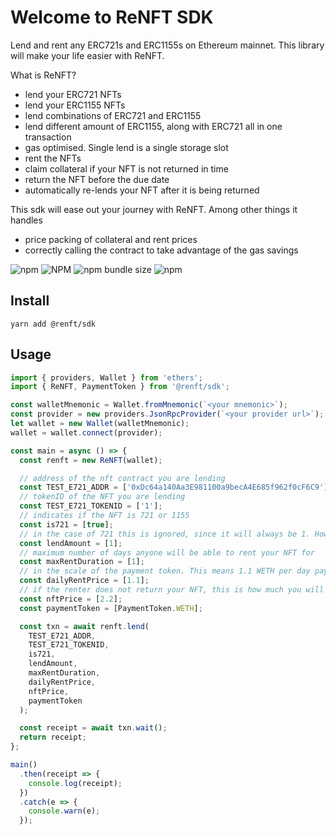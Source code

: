 # Welcome to ReNFT SDK

Lend and rent any ERC721s and ERC1155s on Ethereum mainnet. This library will make your life easier with ReNFT.

What is ReNFT?

- lend your ERC721 NFTs
- lend your ERC1155 NFTs
- lend combinations of ERC721 and ERC1155
- lend different amount of ERC1155, along with ERC721 all in one transaction
- gas optimised. Single lend is a single storage slot
- rent the NFTs
- claim collateral if your NFT is not returned in time
- return the NFT before the due date
- automatically re-lends your NFT after it is being returned

This sdk will ease out your journey with ReNFT. Among other things it handles

- price packing of collateral and rent prices
- correctly calling the contract to take advantage of the gas savings

![npm](https://img.shields.io/npm/v/@renft/sdk?style=for-the-badge)
![NPM](https://img.shields.io/npm/l/@renft/sdk?style=for-the-badge)
![npm bundle size](https://img.shields.io/bundlephobia/min/@renft/sdk?style=for-the-badge)
![npm](https://img.shields.io/npm/dm/@renft/sdk?style=for-the-badge)

## Install

`yarn add @renft/sdk`

## Usage

```javascript
import { providers, Wallet } from 'ethers';
import { ReNFT, PaymentToken } from '@renft/sdk';

const walletMnemonic = Wallet.fromMnemonic(`<your mnemonic>`);
const provider = new providers.JsonRpcProvider(`<your provider url>`);
let wallet = new Wallet(walletMnemonic);
wallet = wallet.connect(provider);

const main = async () => {
  const renft = new ReNFT(wallet);

  // address of the nft contract you are lending
  const TEST_E721_ADDR = ['0xDc64a140Aa3E981100a9becA4E685f962f0cF6C9'];
  // tokenID of the NFT you are lending
  const TEST_E721_TOKENID = ['1'];
  // indicates if the NFT is 721 or 1155
  const is721 = [true];
  // in the case of 721 this is ignored, since it will always be 1. However, very useful for semi-fungible 1155s
  const lendAmount = [1];
  // maximum number of days anyone will be able to rent your NFT for
  const maxRentDuration = [1];
  // in the scale of the payment token. This means 1.1 WETH per day payment to rent the NFT out
  const dailyRentPrice = [1.1];
  // if the renter does not return your NFT, this is how much you will get back, i.e. 2.2 WETH
  const nftPrice = [2.2];
  const paymentToken = [PaymentToken.WETH];

  const txn = await renft.lend(
    TEST_E721_ADDR,
    TEST_E721_TOKENID,
    is721,
    lendAmount,
    maxRentDuration,
    dailyRentPrice,
    nftPrice,
    paymentToken
  );

  const receipt = await txn.wait();
  return receipt;
};

main()
  .then(receipt => {
    console.log(receipt);
  })
  .catch(e => {
    console.warn(e);
  });
```
